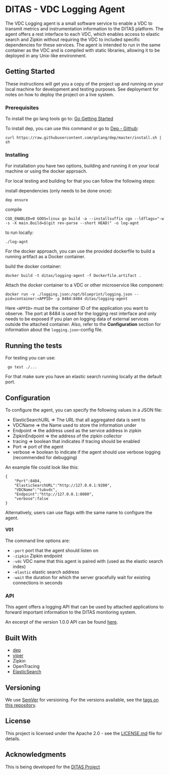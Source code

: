 # DITAS - VDC Logging Agent

The VDC Logging agent is a small software service to enable a VDC to transmit metrics and instrumentation information to the DITAS platform.
The agent offers a rest interface to each VDC, which enables access to elastic search and Zipkin without requiring the VDC to included specific dependencies for these services.
The agent is intended to run in the same container as the VDC and is compiled with static libraries, allowing it to be deployed in any Unix-like environment.

## Getting Started

These instructions will get you a copy of the project up and running on your local machine for development and testing purposes. See deployment for notes on how to deploy the project on a live system.

### Prerequisites

To install the go lang tools go to: [Go Getting Started](https://golang.org/doc/install)


To install dep, you can use this command or go to [Dep - Github](https://github.com/golang/dep):
```
curl https://raw.githubusercontent.com/golang/dep/master/install.sh | sh
```

### Installing

For installation you have two options, building and running it on your local machine or using the docker approach.

For local testing and building for that you can follow the following steps:

install dependencies (only needs to be done once):

```
dep ensure
```

compile
```
CGO_ENABLED=0 GOOS=linux go build -a --installsuffix cgo --ldflags="-w -s -X main.Build=$(git rev-parse --short HEAD)" -o log-agnt
```

to run locally:
```
./log-agnt
```

For the docker approach, you can use the provided dockerfile to build a running artifact as a Docker container.

build the docker container:
```
docker build -t ditas/logging-agent -f Dockerfile.artifact . 
```

Attach the docker container to a VDC or other microservice like component:
```
docker run -v ./logging.json:/opt/blueprint/logging.json --pid=container:<APPID> -p 8484:8484 ditas/logging-agent 
```
Here `<APPID>` must be the container ID of the application you want to observe. The port at 8484 is used for the logging rest interface and only needs to be exposed if you plan on logging data of external services outside the attached container. Also, refer to the **Configuration** section for information about the `logging.json`-config file.

## Running the tests

For testing you can use:
```
 go test ./...
```

For that make sure you have an elastic search running locally at the default port. 


## Configuration
To configure the agent, you can specify the following values in a JSON file:
 * ElasticSearchURL => The URL that all aggregated data is sent to
 * VDCName => the Name used to store the information under
 * Endpoint => the address used as the service address in zipkin
 * ZipkinEndpoint => the address of the zipkin collector
 * tracing => boolean that indicates if tracing should be enabled 
 * Port => port of the agent
 * verbose => boolean to indicate if the agent should use verbose logging (recommended for debugging)

An example file could look like this:
```
{
    "Port":8484,
    "ElasticSearchURL":"http://127.0.0.1:9200",
    "VDCName":"tubvdc",
    "Endpoint":"http://127.0.0.1:8080",
    "verbose":false
}
```

Alternatively, users can use flags with the same name to configure the agent.

#### V01
The command line options are:
 - ``-port`` port that the agent should listen on
 - ``-zipkin`` Zipkin endpoint 
 - ``-vdc``  VDC name that this agent is paired with (used as the elastic search index)
 - ``-elastic`` elastic search address
 - ``-wait`` the duration for which the server gracefully wait for existing connections in seconds

### API
This agent offers a logging API that can be used by attached applications to forward important information to the DITAS monitoring system.

An excerpt of the version 1.0.0 API can be found [here](https://github.com/DITAS-Project/VDC-Logging-Agent/blob/master/api/swagger.v1.yml). 

## Built With

* [dep](https://github.com/golang/dep)
* [viper](https://github.com/spf13/viper)
* Zipkin
* OpenTracing
* [ElasticSearch](https://www.elastic.co/)

## Versioning

We use [SemVer](http://semver.org/) for versioning. For the versions available, see the [tags on this repository](https://github.com/your/project/tags). 

## License

This project is licensed under the Apache 2.0 - see the [LICENSE.md](LICENSE.md) file for details.

## Acknowledgments

This is being developed for the [DITAS Project](https://www.ditas-project.eu/)
